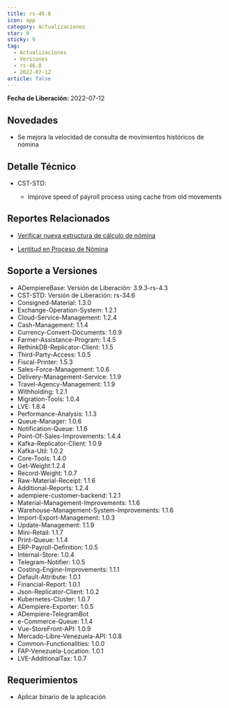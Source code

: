 ```yaml
---
title: rs-46.8
icon: app
category: Actualizaciones
star: 9
sticky: 9
tag:
  - Actualizaciones
  - Versiones
  - rs-46.8
  - 2022-07-12
article: false
---
```


**Fecha de Liberación:** 2022-07-12

## Novedades

- Se mejora la velocidad de consulta de movimientos históricos de nómina

## Detalle Técnico

- CST-STD:
  
  - Improve speed of payroll process using cache from old movements

## Reportes Relacionados

- [Verificar nueva estructura de cálculo de nómina](https://github.com/erpcya/Control-ERPYA/issues/540)

- [Lentitud en Proceso de Nómina](https://github.com/erpcya/Control-PROSEIN/issues/227)

## Soporte a Versiones

- ADempiereBase: Versión de Liberación: 3.9.3-rs-4.3
- CST-STD: Versión de Liberación: rs-34.6
- Consigned-Material: 1.3.0
- Exchange-Operation-System: 1.2.1
- Cloud-Service-Management: 1.2.4
- Cash-Management: 1.1.4
- Currency-Convert-Documents: 1.0.9
- Farmer-Assistance-Program: 1.4.5
- RethinkDB-Replicator-Client: 1.1.5
- Third-Party-Access: 1.0.5
- Fiscal-Printer: 1.5.3
- Sales-Force-Management: 1.0.6
- Delivery-Management-Service: 1.1.9
- Travel-Agency-Management: 1.1.9
- Withholding: 1.2.1
- Migration-Tools: 1.0.4
- LVE: 1.8.4
- Performance-Analysis: 1.1.3
- Queue-Manager: 1.0.6
- Notification-Queue: 1.1.6
- Point-Of-Sales-Improvements: 1.4.4
- Kafka-Replicator-Client: 1.0.9
- Kafka-Util: 1.0.2
- Core-Tools: 1.4.0
- Get-Weight:1.2.4
- Record-Weight: 1.0.7
- Raw-Material-Receipt: 1.1.6
- Additional-Reports: 1.2.4
- adempiere-customer-backend: 1.2.1
- Material-Management-Improvements: 1.1.6
- Warehouse-Management-System-Improvements: 1.1.6
- Import-Export-Management: 1.0.3
- Update-Management: 1.1.9
- Mini-Retail: 1.1.7
- Print-Queue: 1.1.4
- ERP-Payroll-Definition: 1.0.5
- Internal-Store: 1.0.4
- Telegram-Notifier: 1.0.5
- Costing-Engine-Improvements: 1.1.1
- Default-Attribute: 1.0.1
- Financial-Report: 1.0.1
- Json-Replicator-Client: 1.0.2
- Kubernetes-Cluster: 1.0.7
- ADempiere-Exporter: 1.0.5
- ADempiere-TelegramBot
- e-Commerce-Queue: 1.1.4
- Vue-StoreFront-API: 1.0.9
- Mercado-Libre-Venezuela-API: 1.0.8
- Common-Functionalities: 1.0.0
- FAP-Venezuela-Location: 1.0.1
- LVE-AdditionalTax: 1.0.7

## Requerimientos

- Aplicar binario de la aplicación
